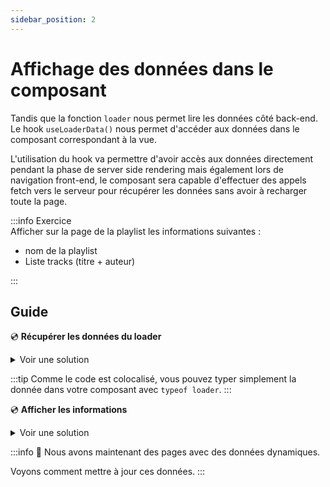 ```yaml
---
sidebar_position: 2
---
```


# Affichage des données dans le composant

Tandis que la fonction `loader` nous permet lire les données côté back-end. Le hook `useLoaderData()` nous permet d'accéder aux données dans le composant correspondant à la vue.

L'utilisation du hook va permettre d'avoir accès aux données directement pendant la phase de server side rendering mais également lors de navigation front-end, le composant sera capable d'effectuer des appels fetch vers le serveur pour récupérer les données sans avoir à recharger toute la page.

:::info Exercice  
Afficher sur la page de la playlist les informations suivantes :

- nom de la playlist
- Liste tracks (titre + auteur)

:::

## Guide

💿 **Récupérer les données du loader**

<details>
  <summary>Voir une solution</summary>

```tsx title="app/routes/_layout.playlists.$id.(edit).tsx"
export default function Playlists() {
  // highlight-next-line
  const playlist = useLoaderData<typeof loader>();
}
```

</details>

:::tip
Comme le code est colocalisé, vous pouvez typer simplement la donnée dans votre composant avec `typeof loader`.
:::

💿 **Afficher les informations**

<details>
  <summary>Voir une solution</summary>

```tsx title="app/routes/_layout.playlists.$id.(edit).tsx"
export default function Playlists() {
  const playlist = useLoaderData<typeof loader>();

  return (
    <div className="...">
      <h1>{playlist?.name}</h1>
      <ul>
        {playlist?.tracks.map((track) => (
          <li key={track.id}>
            <span>
              {track.name} · {track.artist}
            </span>
          </li>
        ))}
      </ul>
    </div>
  );
}
```

</details>

:::info 👏 Nous avons maintenant des pages avec des données dynamiques.

Voyons comment mettre à jour ces données.
:::
